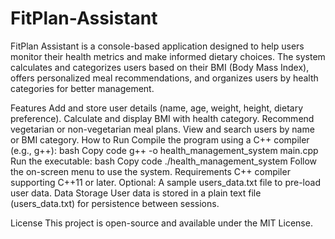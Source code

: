 # FitPlan-Assistant
FitPlan Assistant is a console-based application designed to help users monitor their health metrics and make informed dietary choices. The system calculates and categorizes users based on their BMI (Body Mass Index), offers personalized meal recommendations, and organizes users by health categories for better management.

Features
Add and store user details (name, age, weight, height, dietary preference).
Calculate and display BMI with health category.
Recommend vegetarian or non-vegetarian meal plans.
View and search users by name or BMI category.
How to Run
Compile the program using a C++ compiler (e.g., g++):
bash
Copy code
g++ -o health_management_system main.cpp
Run the executable:
bash
Copy code
./health_management_system
Follow the on-screen menu to use the system.
Requirements
C++ compiler supporting C++11 or later.
Optional: A sample users_data.txt file to pre-load user data.
Data Storage
User data is stored in a plain text file (users_data.txt) for persistence between sessions.

License
This project is open-source and available under the MIT License.
